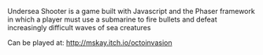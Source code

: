 Undersea Shooter is a game built with Javascript and the Phaser framework in which a player 
must use a submarine to fire bullets and defeat increasingly difficult waves of sea creatures

Can be played at: http://mskay.itch.io/octoinvasion
